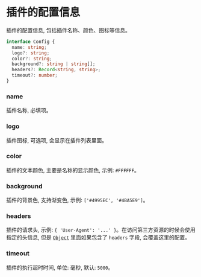 # 插件的配置信息

插件的配置信息, 包括插件名称、颜色、图标等信息。

```typescript
interface Config {
  name: string;
  logo?: string;
  color?: string;
  background?: string | string[];
  headers?: Record<string, string>;
  timeout?: number;
}
```

### name

插件名称, 必填项。

### logo

插件图标, 可选项, 会显示在插件列表里面。

### color

插件的文本颜色, 主要是名称的显示颜色, 示例: `#FFFFFF`。

### background

插件的背景色, 支持渐变色, 示例: `['#4995EC', '#4BA5E9']`。

### headers

插件的请求头, 示例: `{ 'User-Agent': '...' }`。在访问第三方资源的时候会使用指定的头信息, 但是 [`Object`](./object.md) 里面如果包含了 `headers` 字段, 会覆盖这里的配置。

### timeout

插件的执行超时时间, 单位: 毫秒, 默认: `5000`。
